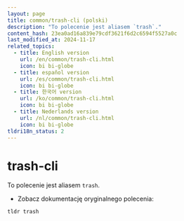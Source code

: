```yaml
---
layout: page
title: common/trash-cli (polski)
description: "To polecenie jest aliasem `trash`."
content_hash: 23ea0ad16a839e79cdf3621f6d2c6594f5527a0c
last_modified_at: 2024-11-17
related_topics:
  - title: English version
    url: /en/common/trash-cli.html
    icon: bi bi-globe
  - title: español version
    url: /es/common/trash-cli.html
    icon: bi bi-globe
  - title: 한국어 version
    url: /ko/common/trash-cli.html
    icon: bi bi-globe
  - title: Nederlands version
    url: /nl/common/trash-cli.html
    icon: bi bi-globe
tldri18n_status: 2
---
```

# trash-cli

To polecenie jest aliasem `trash`.

- Zobacz dokumentację oryginalnego polecenia:

`tldr trash`
